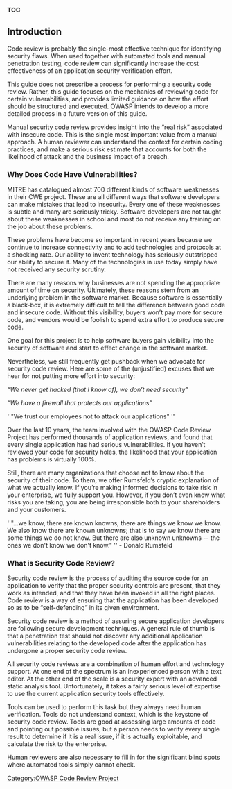 __TOC__

## Introduction

Code review is probably the single-most effective technique for
identifying security flaws. When used together with automated tools and
manual penetration testing, code review can significantly increase the
cost effectiveness of an application security verification effort.

This guide does not prescribe a process for performing a security code
review. Rather, this guide focuses on the mechanics of reviewing code
for certain vulnerabilities, and provides limited guidance on how the
effort should be structured and executed. OWASP intends to develop a
more detailed process in a future version of this guide.

Manual security code review provides insight into the “real risk”
associated with insecure code. This is the single most important value
from a manual approach. A human reviewer can understand the context for
certain coding practices, and make a serious risk estimate that accounts
for both the likelihood of attack and the business impact of a breach.

### Why Does Code Have Vulnerabilities?

MITRE has catalogued almost 700 different kinds of software weaknesses
in their CWE project. These are all different ways that software
developers can make mistakes that lead to insecurity. Every one of these
weaknesses is subtle and many are seriously tricky. Software developers
are not taught about these weaknesses in school and most do not receive
any training on the job about these problems.

These problems have become so important in recent years because we
continue to increase connectivity and to add technologies and protocols
at a shocking rate. Our ability to invent technology has seriously
outstripped our ability to secure it. Many of the technologies in use
today simply have not received any security scrutiny.

There are many reasons why businesses are not spending the appropriate
amount of time on security. Ultimately, these reasons stem from an
underlying problem in the software market. Because software is
essentially a black-box, it is extremely difficult to tell the
difference between good code and insecure code. Without this visibility,
buyers won’t pay more for secure code, and vendors would be foolish to
spend extra effort to produce secure code.

One goal for this project is to help software buyers gain visibility
into the security of software and start to effect change in the software
market.

Nevertheless, we still frequently get pushback when we advocate for
security code review. Here are some of the (unjustified) excuses that we
hear for not putting more effort into security:

*“We never get hacked (that I know of), we don’t need security”*

*“We have a firewall that protects our applications”*

''"We trust our employees not to attack our applications" ''

Over the last 10 years, the team involved with the OWASP Code Review
Project has performed thousands of application reviews, and found that
every single application has had serious vulnerabilities. If you haven’t
reviewed your code for security holes, the likelihood that your
application has problems is virtually 100%.

Still, there are many organizations that choose not to know about the
security of their code. To them, we offer Rumsfeld’s cryptic explanation
of what we actually know. If you’re making informed decisions to take
risk in your enterprise, we fully support you. However, if you don’t
even know what risks you are taking, you are being irresponsible both to
your shareholders and your customers.

''"...we know, there are known knowns; there are things we know we know.
We also know there are known unknowns; that is to say we know there are
some things we do not know. But there are also unknown unknowns -- the
ones we don't know we don't know." '' - Donald Rumsfeld

### What is Security Code Review?

Security code review is the process of auditing the source code for an
application to verify that the proper security controls are present,
that they work as intended, and that they have been invoked in all the
right places. Code review is a way of ensuring that the application has
been developed so as to be “self-defending” in its given environment.

Security code review is a method of assuring secure application
developers are following secure development techniques. A general rule
of thumb is that a penetration test should not discover any additional
application vulnerabilities relating to the developed code after the
application has undergone a proper security code review.

All security code reviews are a combination of human effort and
technology support. At one end of the spectrum is an inexperienced
person with a text editor. At the other end of the scale is a security
expert with an advanced static analysis tool. Unfortunately, it takes a
fairly serious level of expertise to use the current application
security tools effectively.

Tools can be used to perform this task but they always need human
verification. Tools do not understand context, which is the keystone of
security code review. Tools are good at assessing large amounts of code
and pointing out possible issues, but a person needs to verify every
single result to determine if it is a real issue, if it is actually
exploitable, and calculate the risk to the enterprise.

Human reviewers are also necessary to fill in for the significant blind
spots where automated tools simply cannot check.

[Category:OWASP Code Review
Project](Category:OWASP_Code_Review_Project "wikilink")